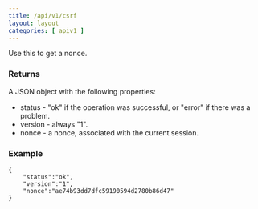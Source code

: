 ```yaml
---
title: /api/v1/csrf
layout: layout
categories: [ apiv1 ]
---
```


Use this to get a nonce.

### Returns
A JSON object with the following properties:
* status - "ok" if the operation was successful, or "error" if there was a problem.
* version - always "1".
* nonce - a nonce, associated with the current session.

### Example
```
{
	"status":"ok",
	"version":"1",
	"nonce":"ae74b93dd7dfc59190594d2780b86d47"
}
```